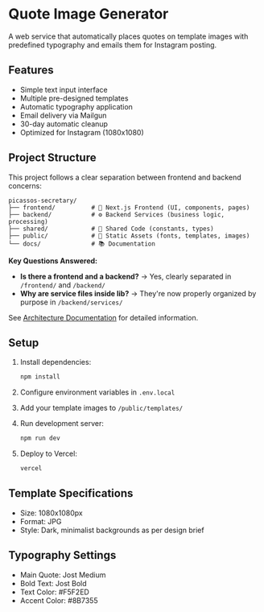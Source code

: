 # Quote Image Generator

A web service that automatically places quotes on template images with predefined typography and emails them for Instagram posting.

## Features
- Simple text input interface
- Multiple pre-designed templates
- Automatic typography application
- Email delivery via Mailgun
- 30-day automatic cleanup
- Optimized for Instagram (1080x1080)

## Project Structure

This project follows a clear separation between frontend and backend concerns:

```
picassos-secretary/
├── frontend/          # 🎨 Next.js Frontend (UI, components, pages)
├── backend/           # ⚙️ Backend Services (business logic, processing)
├── shared/            # 🔄 Shared Code (constants, types)
├── public/            # 📁 Static Assets (fonts, templates, images)
└── docs/              # 📚 Documentation
```

**Key Questions Answered:**
- **Is there a frontend and a backend?** → Yes, clearly separated in `/frontend/` and `/backend/`
- **Why are service files inside lib?** → They're now properly organized by purpose in `/backend/services/`

See [Architecture Documentation](./docs/architecture.md) for detailed information.

## Setup

1. Install dependencies:
   ```bash
   npm install
   ```

2. Configure environment variables in `.env.local`

3. Add your template images to `/public/templates/`

4. Run development server:
   ```bash
   npm run dev
   ```

5. Deploy to Vercel:
   ```bash
   vercel
   ```

## Template Specifications
- Size: 1080x1080px
- Format: JPG
- Style: Dark, minimalist backgrounds as per design brief

## Typography Settings
- Main Quote: Jost Medium
- Bold Text: Jost Bold
- Text Color: #F5F2ED
- Accent Color: #8B7355
